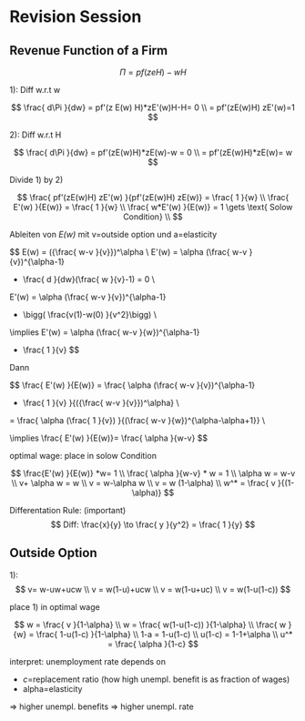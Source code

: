 # Revision Session

## Revenue Function of a Firm

$$
\Pi = pf (zeH)-wH
$$

1): Diff w.r.t w

$$
\frac{ d\Pi }{dw} = pf'(z E(w) H)*zE'(w)H-H= 0 \\
= pf'(zE(w)H) zE'(w)=1
$$

2): Diff w.r.t H

$$
\frac{ d\Pi }{dw} = pf'(zE(w)H)*zE(w)-w = 0 \\
= pf'(zE(w)H)*zE(w)= w
$$

Divide 1) by 2)

$$
\frac{ pf'(zE(w)H) zE'(w) }{pf'(zE(w)H) zE(w)} = \frac{ 1 }{w} \\
\frac{ E'(w) }{E(w)} = \frac{ 1 }{w} \\
\frac{ w*E'(w) }{E(w)} = 1 \gets \text{ Solow Condition} \\
$$

Ableiten von *E(w)* mit v=outside option und a=elasticity 

$$
E(w) = ({\frac{ w-v }{v}})^\alpha \\
E'(w) = \alpha (\frac{ w-v }{v})^{\alpha-1} 
* \frac{ d }{dw}(\frac{ w }{v}-1) = 0 \\

E'(w) = \alpha (\frac{ w-v }{v})^{\alpha-1} 
* \bigg( \frac{v(1)-w(0)  }{v^2}\bigg) \\

\implies E'(w) = \alpha (\frac{ w-v }{w})^{\alpha-1} 
* \frac{ 1 }{v}
$$

Dann

$$
\frac{ E'(w) }{E(w)} = \frac{ \alpha (\frac{ w-v }{v})^{\alpha-1} 
* \frac{ 1 }{v} }{({\frac{ w-v }{v}})^\alpha} \\

= \frac{ \alpha (\frac{ 1 }{v}) }{(\frac{ w-v }{w})^{\alpha-\alpha+1}} \\

\implies \frac{ E'(w) }{E(w)}= \frac{ \alpha }{w-v}
$$

optimal wage: place in solow Condition

$$
\frac{E'(w) }{E(w)} *w= 1 \\
\frac{ \alpha }{w-v} * w = 1 \\
\alpha w = w-v \\
v+ \alpha w = w \\
v = w-\alpha w \\
v = w (1-\alpha) \\
w^* = \frac{ v }{(1-\alpha)}
$$

Differentation Rule: (important)
$$
Diff:  \frac{x}{y} \to \frac{ y }{y^2} = \frac{ 1 }{y}
$$

## Outside Option

1): 
$$
v= w-uw+ucw \\
v = w(1-u)+ucw \\
v = w(1-u+uc) \\
v = w(1-u(1-c))
$$

place 1) in optimal wage

$$
w = \frac{ v }{1-\alpha} \\
w = \frac{ w(1-u(1-c)) }{1-\alpha} \\
\frac{ w }{w} = \frac{ 1-u(1-c) }{1-\alpha} \\
1-a = 1-u(1-c) \\
u(1-c) = 1-1+\alpha \\
u^* = \frac{ \alpha }{1-c}
$$

interpret: unemployment rate depends on

- *c*=replacement ratio (how high unempl. benefit is as fraction of wages)
- alpha=elasticity

=> higher unempl. benefits => higher unempl. rate

